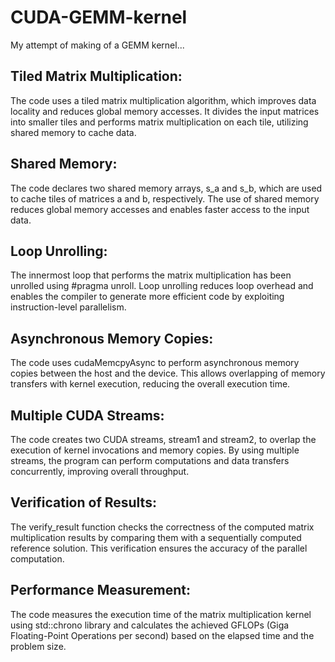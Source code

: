 # CUDA-GEMM-kernel
My attempt of making of a GEMM kernel...

 ## Tiled Matrix Multiplication: 
The code uses a tiled matrix multiplication algorithm, which improves data locality and reduces global memory accesses. It divides the input matrices into smaller tiles and performs matrix multiplication on each tile, utilizing shared memory to cache data.

 ## Shared Memory: 
The code declares two shared memory arrays, s_a and s_b, which are used to cache tiles of matrices a and b, respectively. The use of shared memory reduces global memory accesses and enables faster access to the input data.

 ## Loop Unrolling: 
The innermost loop that performs the matrix multiplication has been unrolled using #pragma unroll. Loop unrolling reduces loop overhead and enables the compiler to generate more efficient code by exploiting instruction-level parallelism.

 ## Asynchronous Memory Copies: 
The code uses cudaMemcpyAsync to perform asynchronous memory copies between the host and the device. This allows overlapping of memory transfers with kernel execution, reducing the overall execution time.

 ## Multiple CUDA Streams: 
The code creates two CUDA streams, stream1 and stream2, to overlap the execution of kernel invocations and memory copies. By using multiple streams, the program can perform computations and data transfers concurrently, improving overall throughput.

 ## Verification of Results: 
The verify_result function checks the correctness of the computed matrix multiplication results by comparing them with a sequentially computed reference solution. This verification ensures the accuracy of the parallel computation.

 ## Performance Measurement: 
The code measures the execution time of the matrix multiplication kernel using std::chrono library and calculates the achieved GFLOPs (Giga Floating-Point Operations per second) based on the elapsed time and the problem size.
